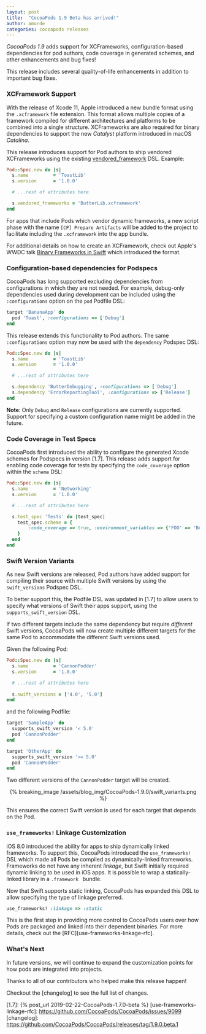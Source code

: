 ```yaml
---
layout: post
title:  "CocoaPods 1.9 Beta has arrived!"
author: amorde
categories: cocoapods releases
---
```


_CocoaPods 1.9_ adds support for XCFrameworks, configuration-based dependencies for pod authors, code coverage in generated schemes, and other enhancements and bug fixes!

<!-- more -->

This release includes several quality-of-life enhancements in addition to important bug fixes.

### XCFramework Support

With the release of Xcode 11, Apple introduced a new bundle format using the `.xcframework` file extension. This format allows multiple copies of a framework compiled for different architectures and platforms to be combined into a single structure. XCFrameworks are also required for binary dependencies to support the new _Catalyst_ platform introduced in macOS _Catalina_.

This release introduces support for Pod authors to ship vendored XCFrameworks using the existing [vendored_framework](https://guides.cocoapods.org/syntax/podspec.html#vendored_frameworks) DSL. Example:

```ruby
Pod::Spec.new do |s|
  s.name         = 'ToastLib'
  s.version      = '1.0.0'

  # ...rest of attributes here

  s.vendored_frameworks = 'ButterLib.xcframework'
end
```

For apps that include Pods which vendor dynamic frameworks, a new script phase with the name `[CP] Prepare Artifacts` will be added to the project to facilitate including the `.xcframework` into the app bundle.

For additional details on how to create an XCFramework, check out Apple's WWDC talk [Binary Frameworks in Swift](https://developer.apple.com/videos/play/wwdc2019/416/) which introduced the format.

### Configuration-based dependencies for Podspecs

CocoaPods has long supported excluding dependencies from configurations in which they are not needed. For example, debug-only dependencies used during development can be included using the `:configurations` option on the `pod` Podfile DSL:

```ruby
target 'BananaApp' do
  pod 'Toast', :configurations => ['Debug']
end
```

This release extends this functionality to Pod authors. The same `:configurations` option may now be used with the `dependency` Podspec DSL:

```ruby
Pod::Spec.new do |s|
  s.name         = 'ToastLib'
  s.version      = '1.0.0'

  # ...rest of attributes here

  s.dependency 'ButterDebugging', :configurations => ['Debug']
  s.dependency 'ErrorReportingTool', :configurations => ['Release']
end
```

**Note**: Only `Debug` and `Release` configurations are currently supported. Support for specifying a custom configuration name might be added in the future. 

### Code Coverage in Test Specs

CocoaPods first introduced the ability to configure the generated Xcode schemes for Podspecs in version [1.7]. This release adds support for enabling code coverage for tests by specifying the `code_coverage` option within the `scheme` DSL:

```ruby
Pod::Spec.new do |s|
  s.name         = 'Networking'
  s.version      = '1.0.0'

  # ...rest of attributes here

  s.test_spec 'Tests' do |test_spec|
    test_spec.scheme = {
        :code_coverage => true, :environment_variables => {'FOO' => 'BAR' }
    }
  end
end
```

### Swift Version Variants

As new Swift versions are released, Pod authors have added support for compiling their source with multiple Swift versions by using the `swift_versions` Podspec DSL.

To better support this, the Podfile DSL was updated in [1.7] to allow users to specify what versions of Swift their apps support, using the `supports_swift_version` DSL.

If two different targets include the same dependency but require _different_ Swift versions, CocoaPods will now create multiple different targets for the same Pod to accommodate the different Swift versions used.

Given the following Pod:

```ruby
Pod::Spec.new do |s|
  s.name         = 'CannonPodder'
  s.version      = '1.0.0'

  # ...rest of attributes here
  
  s.swift_versions = ['4.0', '5.0']
end
```

and the following Podfile:

```ruby
target 'SampleApp' do
  supports_swift_version '< 5.0'
  pod 'CannonPodder'
end

target 'OtherApp' do
  supports_swift_version '>= 5.0'
  pod 'CannonPodder'
end
```

Two different versions of the `CannonPodder` target will be created.

<center>
{% breaking_image /assets/blog_img/CocoaPods-1.9.0/swift_variants.png %}
</center>

This ensures the correct Swift version is used for each target that depends on the Pod.

### `use_frameworks!` Linkage Customization

iOS 8.0 introduced the ability for apps to ship dynamically linked frameworks. To support this, CocoaPods introduced the `use_frameworks!` DSL which made all Pods be compiled as dynamically-linked frameworks. Frameworks do not have any inherent _linkage_, but Swift initially required dynamic linking to be used in iOS apps. It is possible to wrap a statically-linked library in a `.framework ` bundle.

Now that Swift supports static linking, CocoaPods has expanded this DSL to allow specifying the type of linkage preferred.

```ruby
use_frameworks! :linkage => :static
```

This is the first step in providing more control to CocoaPods users over how Pods are packaged and linked into their dependent binaries. For more details, check out the [RFC][use-frameworks-linkage-rfc].

### What's Next

In future versions, we will continue to expand the customization points for how pods are integrated into projects.

Thanks to all of our contributors who helped make this release happen!

Checkout the [changelog] to see the full list of changes.

[1.7]: {% post_url 2019-02-22-CocoaPods-1.7.0-beta %}
[use-frameworks-linkage-rfc]: https://github.com/CocoaPods/CocoaPods/issues/9099
[changelog]: https://github.com/CocoaPods/CocoaPods/releases/tag/1.9.0.beta.1